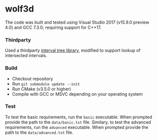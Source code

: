 # wolf3d

The code was built and tested using Visual Studio 2017 (v15.9.0 preview 4.0) and GCC 7.3.0; requiring support for C++17.

### Thirdparty
Used a thirdparty [interval tree library](https://github.com/ekg/intervaltree), modified to support lookup of intersected intervals.

### Build

  - Checkout repository
  - Run `git submodule update --init`
  - Run CMake (v3.5.0 or higher)
  - Compile with GCC or MSVC depending on your operating system
  
### Test

To test the basic requirements, run the `basic` executable. When prompted provide the path to the `data/basic.txt` file. Similary, to test the advanced requirements, run the `advanced` executable. When prompted provide the path to the `data/advanced.txt` file.
